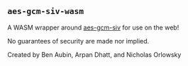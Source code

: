 `aes-gcm-siv-wasm`
---
A WASM wrapper around [aes-gcm-siv](https://crates.io/crates/aes-gcm-siv) for use on the web!

No guarantees of security are made nor implied.

Created by Ben Aubin, Arpan Dhatt, and Nicholas Orlowsky

